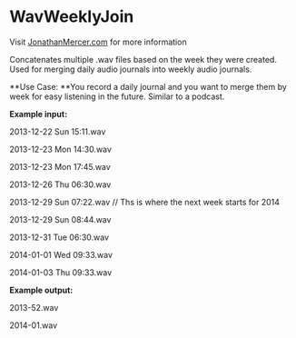 WavWeeklyJoin
=============

Visit [JonathanMercer.com](http://www.jonathanmercer.com) for more information

Concatenates multiple .wav files based on the week they were created. Used for merging daily audio journals into weekly audio journals.

**Use Case: **You record a daily journal and you want to merge them by week for easy listening in the future. Similar to a podcast.






**Example input:**

2013-12-22 Sun 15:11.wav

2013-12-23 Mon 14:30.wav

2013-12-23 Mon 17:45.wav

2013-12-26 Thu 06:30.wav

2013-12-29 Sun 07:22.wav // Ths is where the next week starts for 2014

2013-12-29 Sun 08:44.wav

2013-12-31 Tue 06:30.wav

2014-01-01 Wed 09:33.wav

2014-01-03 Thu 09:33.wav


**Example output:**

2013-52.wav

2014-01.wav

